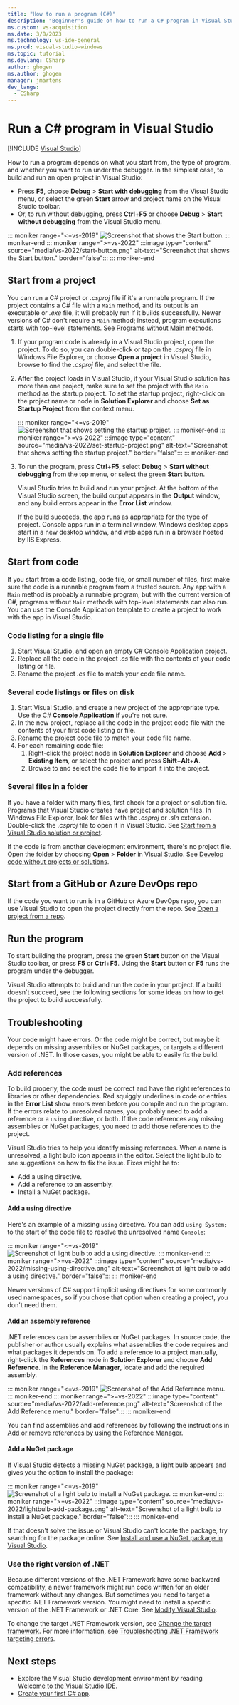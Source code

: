 ```yaml
---
title: "How to run a program (C#)"
description: "Beginner's guide on how to run a C# program in Visual Studio."
ms.custom: vs-acquisition
ms.date: 3/8/2023
ms.technology: vs-ide-general
ms.prod: visual-studio-windows
ms.topic: tutorial
ms.devlang: CSharp
author: ghogen
ms.author: ghogen
manager: jmartens
dev_langs:
  - CSharp
---
```

# Run a C# program in Visual Studio

 [!INCLUDE [Visual Studio](~/includes/applies-to-version/vs-windows-only.md)]

How to run a program depends on what you start from, the type of program, and whether you want to run under the debugger. In the simplest case, to build and run an open project in Visual Studio:

- Press **F5**, choose **Debug** > **Start with debugging** from the Visual Studio menu, or select the green **Start** arrow and project name on the Visual Studio toolbar.
- Or, to run without debugging, press **Ctrl**+**F5** or choose **Debug** > **Start without debugging** from the Visual Studio menu.

::: moniker range="<=vs-2019"
![Screenshot that shows the Start button.](media/vs-start-button.png)
::: moniker-end
::: moniker range=">=vs-2022"
:::image type="content" source="media/vs-2022/start-button.png" alt-text="Screenshot that shows the Start button." border="false":::
::: moniker-end

## Start from a project

You can run a C# project or *.csproj* file if it's a runnable program. If the project contains a C# file with a `Main` method, and its output is an executable or *.exe* file, it will probably run if it builds successfully. Newer versions of C# don't require a `Main` method; instead, program executions starts with top-level statements. See [Programs without Main methods](/dotnet/csharp/fundamentals/program-structure/top-level-statements).

1. If your program code is already in a Visual Studio project, open the project. To do so, you can double-click or tap on the *.csproj* file in Windows File Explorer, or choose **Open a project** in Visual Studio, browse to find the *.csproj* file, and select the file.

1. After the project loads in Visual Studio, if your Visual Studio solution has more than one project, make sure to set the project with the `Main` method as the startup project. To set the startup project, right-click on the project name or node in **Solution Explorer** and choose **Set as Startup Project** from the context menu.

   ::: moniker range="<=vs-2019"
   ![Screenshot that shows setting the startup project.](media/set-as-startup-project.png)
   ::: moniker-end
   ::: moniker range=">=vs-2022"
   :::image type="content" source="media/vs-2022/set-startup-project.png" alt-text="Screenshot that shows setting the startup project." border="false":::
   ::: moniker-end

1. To run the program, press **Ctrl**+**F5**, select **Debug** > **Start without debugging** from the top menu, or select the green **Start** button. 

   Visual Studio tries to build and run your project. At the bottom of the Visual Studio screen, the build output appears in the **Output** window, and any build errors appear in the **Error List** window.

   If the build succeeds, the app runs as appropriate for the type of project. Console apps run in a terminal window, Windows desktop apps start in a new desktop window, and web apps run in a browser hosted by IIS Express.

## Start from code

If you start from a code listing, code file, or small number of files, first make sure the code is a runnable program from a trusted source. Any app with a `Main` method is probably a runnable program, but with the current version of C#, programs without `Main` methods with top-level statements can also run. You can use the Console Application template to create a project to work with the app in Visual Studio.

### Code listing for a single file

1. Start Visual Studio, and open an empty C# Console Application project.
1. Replace all the code in the project *.cs* file with the contents of your code listing or file.
1. Rename the project *.cs* file to match your code file name.

### Several code listings or files on disk

1. Start Visual Studio, and create a new project of the appropriate type. Use the C# **Console Application** if you're not sure.
1. In the new project, replace all the code in the project code file with the contents of your first code listing or file.
1. Rename the project code file to match your code file name.
1. For each remaining code file:
   1. Right-click the project node in **Solution Explorer** and choose **Add** > **Existing Item**, or select the project and press **Shift**+**Alt**+**A**.
   1. Browse to and select the code file to import it into the project.

### Several files in a folder

If you have a folder with many files, first check for a project or solution file. Programs that Visual Studio creates have project and solution files. In Windows File Explorer, look for files with the *.csproj* or *.sln* extension. Double-click the *.csproj* file to open it in Visual Studio. See [Start from a Visual Studio solution or project](#start-from-a-project).

If the code is from another development environment, there's no project file. Open the folder by choosing **Open** > **Folder** in Visual Studio. See [Develop code without projects or solutions](../../ide/develop-code-in-visual-studio-without-projects-or-solutions.md).

## Start from a GitHub or Azure DevOps repo

If the code you want to run is in a GitHub or Azure DevOps repo, you can use Visual Studio to open the project directly from the repo. See [Open a project from a repo](../tutorial-open-project-from-repo.md).

## Run the program

To start building the program, press the green **Start** button on the Visual Studio toolbar, or press **F5** or **Ctrl**+**F5**. Using the **Start** button or **F5** runs the program under the debugger.

Visual Studio attempts to build and run the code in your project. If a build doesn't succeed, see the following sections for some ideas on how to get the project to build successfully.

## Troubleshooting

Your code might have errors. Or the code might be correct, but maybe it depends on missing assemblies or NuGet packages, or targets a different version of .NET. In those cases, you might be able to easily fix the build.

### Add references

To build properly, the code must be correct and have the right references to libraries or other dependencies. Red squiggly underlines in code or entries in the **Error List** show errors even before you compile and run the program. If the errors relate to unresolved names, you probably need to add a reference or a `using` directive, or both. If the code references any missing assemblies or NuGet packages, you need to add those references to the project.

Visual Studio tries to help you identify missing references. When a name is unresolved, a light bulb icon appears in the editor. Select the light bulb to see suggestions on how to fix the issue. Fixes might be to:

- Add a using directive.
- Add a reference to an assembly.
- Install a NuGet package.

#### Add a using directive

Here's an example of a missing `using` directive. You can add `using System;` to the start of the code file to resolve the unresolved name `Console`:

::: moniker range="<=vs-2019"
![Screenshot of light bulb to add a using directive.](media/name-does-not-exist2.png)
::: moniker-end
::: moniker range=">=vs-2022"
:::image type="content" source="media/vs-2022/missing-using-directive.png" alt-text="Screenshot of light bulb to add a using directive." border="false":::
::: moniker-end

Newer versions of C# support implicit using directives for some commonly used namespaces, so if you chose that option when creating a project, you don't need them.

#### Add an assembly reference

.NET references can be assemblies or NuGet packages. In source code, the publisher or author usually explains what assemblies the code requires and what packages it depends on. To add a reference to a project manually, right-click the **References** node in **Solution Explorer** and choose **Add Reference**. In the **Reference Manager**, locate and add the required assembly.

::: moniker range="<=vs-2019"
![Screenshot of the Add Reference menu.](media/add-reference.png)
::: moniker-end
::: moniker range=">=vs-2022"
:::image type="content" source="media/vs-2022/add-reference.png" alt-text="Screenshot of the Add Reference menu." border="false":::
::: moniker-end

You can find assemblies and add references by following the instructions in [Add or remove references by using the Reference Manager](../../ide/how-to-add-or-remove-references-by-using-the-reference-manager.md).

#### Add a NuGet package

If Visual Studio detects a missing NuGet package, a light bulb appears and gives you the option to install the package:

::: moniker range="<=vs-2019"
![Screenshot of a light bulb to install a NuGet package.](media/lightbulb-add-package.png)
::: moniker-end
::: moniker range=">=vs-2022"
:::image type="content" source="media/vs-2022/lightbulb-add-package.png" alt-text="Screenshot of a light bulb to install a NuGet package." border="false":::
::: moniker-end

If that doesn't solve the issue or Visual Studio can't locate the package, try searching for the package online. See [Install and use a NuGet package in Visual Studio](/nuget/quickstart/install-and-use-a-package-in-visual-studio).

### Use the right version of .NET

Because different versions of the .NET Framework have some backward compatibility, a newer framework might run code written for an older framework without any changes. But sometimes you need to target a specific .NET Framework version. You might need to install a specific version of the .NET Framework or .NET Core. See [Modify Visual Studio](../../install/modify-visual-studio.md).

To change the target .NET Framework version, see [Change the target framework](../../ide/visual-studio-multi-targeting-overview.md#select-a-target-framework-version). For more information, see [Troubleshooting .NET Framework targeting errors](../../msbuild/troubleshooting-dotnet-framework-targeting-errors.md).

## Next steps

- Explore the Visual Studio development environment by reading [Welcome to the Visual Studio IDE](../visual-studio-ide.md).
- [Create your first C# app](tutorial-console.md).
